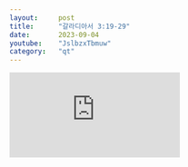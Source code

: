 ```yaml
---
layout:     post
title:      "갈라디아서 3:19-29"
date:       2023-09-04
youtube:    "JslbzxTbmuw"
category:   "qt"
---
```


<div class="youtube">
    <iframe src="https://www.youtube.com/embed/JslbzxTbmuw" title="YouTube video player" frameborder="0" allow="accelerometer; autoplay; clipboard-write; encrypted-media; gyroscope; picture-in-picture; web-share" allowfullscreen></iframe>
</div>